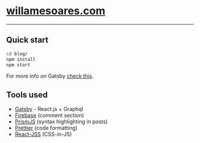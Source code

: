 # [willamesoares.com](https://willamesoares.com)
---

## Quick start
  ```sh
  cd blog/
  npm install
  npm start
  ```

For more info on Gatsby [check this](./GATSBY-README.md).

## Tools used

 - [Gatsby](https://www.gatsbyjs.com/) - React.js + Graphql
 - [Firebase](https://firebase.google.com/) (comment section)
 - [PrismJS](https://prismjs.com/) (syntax highlighting in posts)
 - [Prettier](https://prettier.io/) (code formatting)
 - [React-JSS](https://cssinjs.org/react-jss?v=v10.4.0) (CSS-in-JS)
